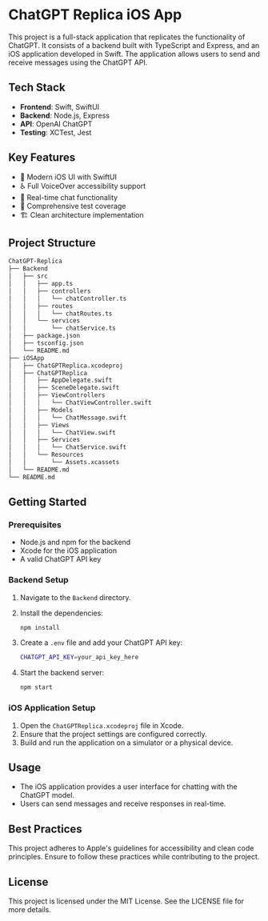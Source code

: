 # ChatGPT Replica iOS App

This project is a full-stack application that replicates the functionality of ChatGPT. It consists of a backend built with TypeScript and Express, and an iOS application developed in Swift. The application allows users to send and receive messages using the ChatGPT API.

## Tech Stack

- **Frontend**: Swift, SwiftUI
- **Backend**: Node.js, Express
- **API**: OpenAI ChatGPT
- **Testing**: XCTest, Jest

## Key Features

- 🎨 Modern iOS UI with SwiftUI
- ♿ Full VoiceOver accessibility support
- 🔄 Real-time chat functionality
- 🧪 Comprehensive test coverage
- 🏗️ Clean architecture implementation

## Project Structure

```bash
ChatGPT-Replica
├── Backend
│   ├── src
│   │   ├── app.ts
│   │   ├── controllers
│   │   │   └── chatController.ts
│   │   ├── routes
│   │   │   └── chatRoutes.ts
│   │   └── services
│   │       └── chatService.ts
│   ├── package.json
│   ├── tsconfig.json
│   └── README.md
├── iOSApp
│   ├── ChatGPTReplica.xcodeproj
│   ├── ChatGPTReplica
│   │   ├── AppDelegate.swift
│   │   ├── SceneDelegate.swift
│   │   ├── ViewControllers
│   │   │   └── ChatViewController.swift
│   │   ├── Models
│   │   │   └── ChatMessage.swift
│   │   ├── Views
│   │   │   └── ChatView.swift
│   │   ├── Services
│   │   │   └── ChatService.swift
│   │   └── Resources
│   │       └── Assets.xcassets
│   └── README.md
└── README.md
```

## Getting Started

### Prerequisites

- Node.js and npm for the backend
- Xcode for the iOS application
- A valid ChatGPT API key

### Backend Setup

1. Navigate to the `Backend` directory.
2. Install the dependencies:

   ```bash
   npm install
   ```

3. Create a `.env` file and add your ChatGPT API key:

   ```bash
   CHATGPT_API_KEY=your_api_key_here
   ```

4. Start the backend server:

   ```bash
   npm start
   ```

### iOS Application Setup

1. Open the `ChatGPTReplica.xcodeproj` file in Xcode.
2. Ensure that the project settings are configured correctly.
3. Build and run the application on a simulator or a physical device.

## Usage

- The iOS application provides a user interface for chatting with the ChatGPT model.
- Users can send messages and receive responses in real-time.

## Best Practices

This project adheres to Apple's guidelines for accessibility and clean code principles. Ensure to follow these practices while contributing to the project.

## License

This project is licensed under the MIT License. See the LICENSE file for more details.
